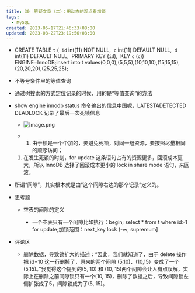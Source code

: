```yaml
---
title: 30｜答疑文章（二）：用动态的观点看加锁
tags:
  - MySQL
created: 2023-05-17T21:46:33+08:00
updated: 2023-08-22T23:19:56+08:00
---
```


- CREATE TABLE `t` (  `id` int(11) NOT NULL,  `c` int(11) DEFAULT NULL,  `d` int(11) DEFAULT NULL,  PRIMARY KEY (`id`),  KEY `c` (`c`)) ENGINE=InnoDB;insert into t values(0,0,0),(5,5,5),(10,10,10),(15,15,15),(20,20,20),(25,25,25);
- 不等号条件里的等值查询

- 通过树搜索的方式定位记录的时候，用的是“等值查询”的方法

- show engine innodb status 命令输出的信息中国呢，LATESTADETECTED DEADLOCK 记录了最后一次死锁信息
  - ![image.png](https://cdn.jsdelivr.net/gh/11ze/static/images/mysql45-30-1.png)


  - 1. 由于锁是一个个加的，要避免死锁，对同一组资源，要按照尽量相同的顺序访问；
  1. 在发生死锁的时刻，for update 这条语句占有的资源更多，回滚成本更大，所以 InnoDB 选择了回滚成本更小的 lock in share mode 语句，来回滚。

- 所谓“间隙”，其实根本就是由“这个间隙右边的那个记录”定义的。
- 思考题

  - 空表的间隙的定义

    - 一个空表只有一个间隙比如执行：begin; select * from t where id>1 for update;加锁范围：next_key lock (-∞, supremum]

- 评论区

  - 删除数据，导致锁扩大的描述：“因此，我们就知道了，由于 delete 操作把 id=10 这一行删掉了，原来的两个间隙 (5,10)、(10,15）变成了一个 (5,15)。”我觉得这个提到的(5, 10) 和 (10, 15)两个间隙会让人有点误解，实际上在删除之前间隙锁只有一个(10, 15)，删除了数据之后，导致间隙锁左侧扩张成了5，间隙锁成为了(5, 15)。
